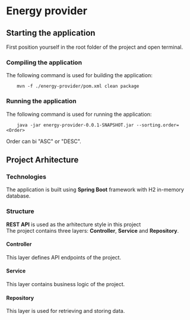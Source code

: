 # Energy provider

## Starting the application

First position yourself in the root folder of the project and open terminal.

### Compiling the application

The following command is used for building the application:

```
    mvn -f ./energy-provider/pom.xml clean package
```

### Running the application

The following command is used for running the application:

```
    java -jar energy-provider-0.0.1-SNAPSHOT.jar --sorting.order= <Order>
```

Order can bi "ASC" or "DESC".

## Project Arhitecture

### Technologies

The application is built using **Spring Boot** framework with H2 in-memory database.

### Structure

**REST API** is used as the arhitecture style in this project \
The project contains three layers: **Controller**, **Service** and **Repository**.

#### Controller

This layer defines API endpoints of the project.

#### Service

This layer contains business logic of the project.

#### Repository

This layer is used for retrieving and storing data.
